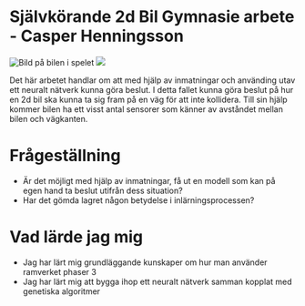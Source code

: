 # Självkörande 2d Bil Gymnasie arbete - Casper Henningsson
![Bild på bilen i spelet](https://github.com/cabbeh01/Selfdriving_2d_car-Gymnasie_Arbete/blob/master/Graphics/showcase.png)
![](completed.gif)

Det här arbetet handlar om att med hjälp av inmatningar och använding utav ett neuralt nätverk kunna göra beslut. I detta fallet kunna göra beslut på hur en 2d bil ska kunna ta sig fram på en väg för att inte kollidera. Till  sin hjälp kommer bilen ha ett visst antal sensorer som känner av avståndet mellan bilen och vägkanten.

# Frågeställning
- Är det möjligt med hjälp av inmatningar, få ut en modell som kan på egen hand ta beslut utifrån dess situation?
- Har det gömda lagret någon betydelse i inlärningsprocessen?


# Vad lärde jag mig
- Jag har lärt mig grundläggande kunskaper om hur man använder ramverket phaser 3
- Jag har lärt mig att bygga ihop ett neuralt nätverk samman kopplat med genetiska algoritmer

